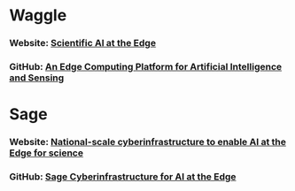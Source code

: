 # Waggle

### Website: [Scientific AI at the Edge](http://www.wa8.gl)
### GitHub: [An Edge Computing Platform for Artificial Intelligence and Sensing](https://github.com/waggle-sensor)

# Sage

### Website: [National-scale cyberinfrastructure to enable AI at the Edge for science](https://sagecontinuum.org/)
### GitHub: [Sage Cyberinfrastructure for AI at the Edge](https://github.com/sagecontinuum)

